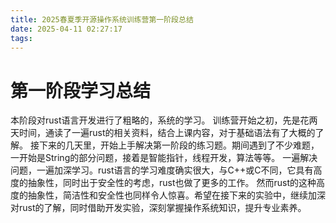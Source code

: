 ```yaml
---
title: 2025春夏季开源操作系统训练营第一阶段总结
date: 2025-04-11 02:27:17
tags:
---
```


# 第一阶段学习总结

本阶段对rust语言开发进行了粗略的，系统的学习。
训练营开始之初，先是花两天时间，通读了一遍rust的相关资料，结合上课内容，对于基础语法有了大概的了解。
接下来的几天里，开始上手解决第一阶段的练习题。期间遇到了不少难题，一开始是String的部分问题，接着是智能指针，线程开发，算法等等。
一遍解决问题，一遍加深学习。rust语言的学习难度确实很大，与C++或C不同，它具有高度的抽象性，同时出于安全性的考虑，rust也做了更多的工作。
然而rust的这种高度的抽象性，简洁性和安全性也同样令人惊喜。希望在接下来的实验中，继续加深对rust的了解，同时借助开发实验，深刻掌握操作系统知识，提升专业素养。
